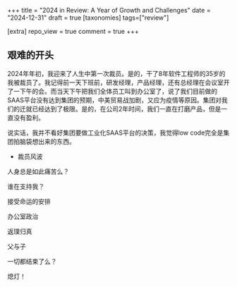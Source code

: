 +++
title = "2024 in Review: A Year of Growth and Challenges"
date = "2024-12-31"
draft = true
[taxonomies]
tags=["review"]

[extra]
repo_view = true
comment = true
+++

## 艰难的开头

2024年年初，我迎来了人生中第一次裁员。是的，干了8年软件工程师的35岁的我被裁员了。我记得前一天下班前，研发经理，产品经理，还有总经理在会议室开了一下午的会。而当天下午把我们全体员工叫到办公室了，说了我们目前做的SAAS平台没有达到集团的预期，中美贸易战加剧，又应为疫情等原因。集团对我们的迁就已经达到了极限。是的，在公司2年时间，我们一直在打磨产品，但是一直没有盈利。

说实话，我并不看好集团要做工业化SAAS平台的决策，我觉得low code完全是集团拍脑袋想出来的东西。

- 裁员风波

人身总是如此痛苦么？

谁在支持我？

接受命运的安排

办公室政治

返璞归真

父与子

一切都结束了么？

熄灯！
